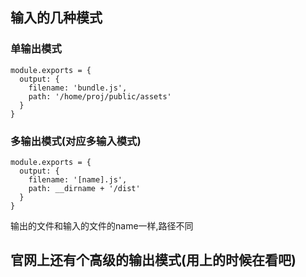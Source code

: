 ## 输入的几种模式

### 单输出模式
```
module.exports = {
  output: {
    filename: 'bundle.js',
    path: '/home/proj/public/assets'
  }
}
```

### 多输出模式(对应多输入模式)
```
module.exports = {
  output: {
    filename: '[name].js',
    path: __dirname + '/dist'
  }
}
```
输出的文件和输入的文件的name一样,路径不同

## 官网上还有个高级的输出模式(用上的时候在看吧)

